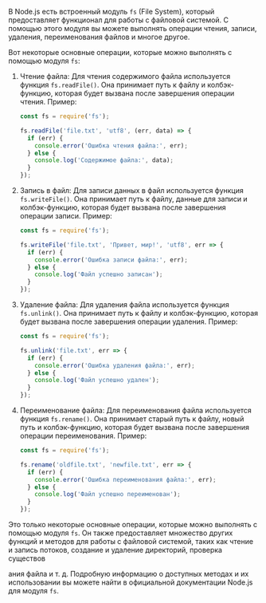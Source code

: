 В Node.js есть встроенный модуль `fs` (File System), который предоставляет функционал для работы с файловой системой. С помощью этого модуля вы можете выполнять операции чтения, записи, удаления, переименования файлов и многое другое.

Вот некоторые основные операции, которые можно выполнять с помощью модуля `fs`:

1. Чтение файла: Для чтения содержимого файла используется функция `fs.readFile()`. Она принимает путь к файлу и колбэк-функцию, которая будет вызвана после завершения операции чтения. Пример:

   ```javascript
   const fs = require('fs');

   fs.readFile('file.txt', 'utf8', (err, data) => {
     if (err) {
       console.error('Ошибка чтения файла:', err);
     } else {
       console.log('Содержимое файла:', data);
     }
   });
   ```

2. Запись в файл: Для записи данных в файл используется функция `fs.writeFile()`. Она принимает путь к файлу, данные для записи и колбэк-функцию, которая будет вызвана после завершения операции записи. Пример:

   ```javascript
   const fs = require('fs');

   fs.writeFile('file.txt', 'Привет, мир!', 'utf8', err => {
     if (err) {
       console.error('Ошибка записи файла:', err);
     } else {
       console.log('Файл успешно записан');
     }
   });
   ```

3. Удаление файла: Для удаления файла используется функция `fs.unlink()`. Она принимает путь к файлу и колбэк-функцию, которая будет вызвана после завершения операции удаления. Пример:

   ```javascript
   const fs = require('fs');

   fs.unlink('file.txt', err => {
     if (err) {
       console.error('Ошибка удаления файла:', err);
     } else {
       console.log('Файл успешно удален');
     }
   });
   ```

4. Переименование файла: Для переименования файла используется функция `fs.rename()`. Она принимает старый путь к файлу, новый путь и колбэк-функцию, которая будет вызвана после завершения операции переименования. Пример:

   ```javascript
   const fs = require('fs');

   fs.rename('oldfile.txt', 'newfile.txt', err => {
     if (err) {
       console.error('Ошибка переименования файла:', err);
     } else {
       console.log('Файл успешно переименован');
     }
   });
   ```

Это только некоторые основные операции, которые можно выполнять с помощью модуля `fs`. Он также предоставляет множество других функций и методов для работы с файловой системой, таких как чтение и запись потоков, создание и удаление директорий, проверка существов

ания файла и т. д. Подробную информацию о доступных методах и их использовании вы можете найти в официальной документации Node.js для модуля `fs`.